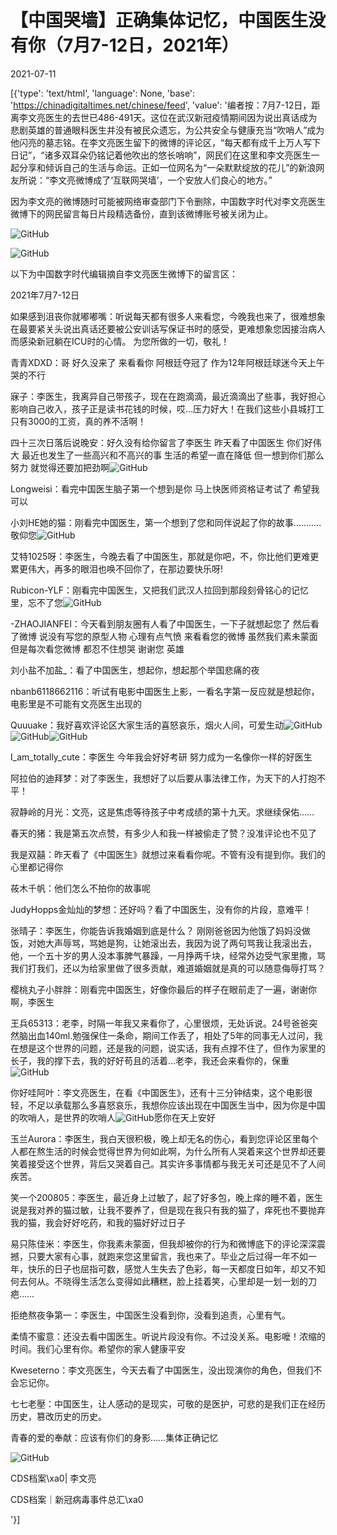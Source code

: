 # 【中国哭墙】正确集体记忆，中国医生没有你（7月7-12日，2021年）

2021-07-11

[{'type': 'text/html', 'language': None, 'base': 'https://chinadigitaltimes.net/chinese/feed', 'value': '编者按：7月7-12日，距离李文亮医生的去世已486-491天。这位在武汉新冠疫情期间因为说出真话成为悲剧英雄的普通眼科医生并没有被民众遗忘，为公共安全与健康充当“吹哨人”成为他闪亮的墓志铭。在李文亮医生留下的微博的评论区，“每天都有成千上万人写下日记”，“诸多双耳朵仍铭记着他吹出的悠长哨响”，网民们在这里和李文亮医生一起分享和倾诉自己的生活与命运。正如一位网名为“一朵默默绽放的花儿”的新浪网友所说：“李文亮微博成了‘互联网哭墙’，一个安放人们良心的地方。”

因为李文亮的微博随时可能被网络审查部门下令删除，中国数字时代对李文亮医生微博下的网民留言每日片段精选备份，直到该微博账号被关闭为止。

![GitHub](https://chinadigitaltimes.net/chinese/files/2020/03/Screenshot-2020-03-13-10.48.21.png)

![GitHub](https://chinadigitaltimes.net/chinese/files/2020/03/Screenshot-2020-03-15-11.01.33.png)

以下为中国数字时代编辑摘自李文亮医生微博下的留言区：

2021年7月7-12日

如果感到沮丧你就嘟嘟嘴：听说每天都有很多人来看您，今晚我也来了，很难想象在最要紧关头说出真话还要被公安训话写保证书时的感受，更难想象您因接治病人而感染新冠躺在ICU时的心情。 为您所做的一切，敬礼！

青青XDXD：哥 好久没来了 来看看你 阿根廷夺冠了 作为12年阿根廷球迷今天上午哭的不行

寐子：李医生，我离异自己带孩子，现在在跑滴滴，最近滴滴出了些事，我好担心影响自己收入，孩子正是读书花钱的时候，哎…压力好大！在我们这些小县城打工只有3000的工资，真的养不活啊！

四十三次日落后说晚安：好久没有给你留言了李医生 昨天看了中国医生 你们好伟大 最近也发生了一些高兴和不高兴的事 生活的希望一直在降低 但一想到你们那么努力 就觉得还要加把劲啊![GitHub](https://img.t.sinajs.cn/t4/appstyle/expression/ext/normal/3b/2018new_caonima_org.png)

Longweisi：看完中国医生脑子第一个想到是你 马上快医师资格证考试了 希望我可以

小刘HE她的猫：刚看完中国医生，第一个想到了您和同伴说起了你的故事&#8230;&#8230;&#8230;..敬仰您![GitHub](https://img.t.sinajs.cn/t4/appstyle/expression/ext/normal/8a/2018new_xin_org.png)

艾特1025呀：李医生，今晚去看了中国医生，那就是你吧，不，你比他们更难更累更伟大，再多的眼泪也唤不回你了，在那边要快乐呀!

Rubicon-YLF：刚看完中国医生，又把我们武汉人拉回到那段刻骨铭心的记忆里，忘不了您![GitHub](https://img.t.sinajs.cn/t4/appstyle/expression/ext/normal/8a/2018new_xin_org.png)

-ZHAOJIANFEI：今天看到朋友圈有人看了中国医生，一下子就想起您了 然后看了微博 说没有写您的原型人物 心理有点气愤 来看看您的微博 虽然我们素未蒙面 但是每次看您微博 都忍不住想哭 谢谢您 英雄

刘小盐不加盐_：看了中国医生，想起你，想起那个举国悲痛的夜

nbanb6118662116：听试有电影中国医生上影，一看名字第一反应就是想起你，电影里是不可能有文亮医生出现的

Quuuake：我好喜欢评论区大家生活的喜怒哀乐，烟火人间，可爱生动![GitHub](https://img.t.sinajs.cn/t4/appstyle/expression/ext/normal/c6/2018new_tuzi_org.png)![GitHub](https://img.t.sinajs.cn/t4/appstyle/expression/ext/normal/e6/2018new_zan_org.png)![GitHub](https://img.t.sinajs.cn/t4/appstyle/expression/ext/normal/f6/2018new_aini_org.png)

I_am_totally_cute：李医生 今年我会好好考研 努力成为一名像你一样的好医生

阿拉伯的迪拜梦：对了李医生，我想好了以后要从事法律工作，为天下的人打抱不平！

寂静岭的月光：文亮，这是焦虑等待孩子中考成绩的第十九天。求继续保佑……

春天的猪：我是第五次点赞，有多少人和我一样被偷走了赞？没准评论也不见了

我是双囍：昨天看了《中国医生》就想过来看看你呢。不管有没有提到你。我们的心里都记得你

莜木千帆：他们怎么不拍你的故事呢

JudyHopps金灿灿的梦想：还好吗？看了中国医生，没有你的片段，意难平！

张晴子：李医生，你能告诉我婚姻到底是什么？ 刚刚爸爸因为他饿了妈妈没做饭，对她大声辱骂，骂她是狗，让她滚出去，我因为说了两句骂我让我滚出去，他，一个五十岁的男人没本事脾气暴躁，一月挣两千块，经常外边受气家里撒，骂我们打我们，还以为给家里做了很多贡献，难道婚姻就是真的可以随意侮辱打骂？

樱桃丸子小胖胖：刚看完中国医生，好像你最后的样子在眼前走了一遍，谢谢你啊，李医生

王兵65313：老李，时隔一年我又来看你了，心里很烦，无处诉说。24号爸爸突然脑出血140ml.勉强保住一条命，期间工作丢了，相处了5年的同事无人过问，我在想是这个世界的问题，还是我的问题，说实话，我有点撑不住了，但作为家里的长子，我的撑下去，我的好好苟且的活着&#8230;老李，我还会来看你的，保重![GitHub](https://img.t.sinajs.cn/t4/appstyle/expression/ext/normal/e7/2018new_zuoyi_org.png)

你好哇阿叶：李文亮医生，在看《中国医生》，还有十三分钟结束，这个电影很轻，不足以承载那么多喜怒哀乐，我想你应该出现在中国医生当中，因为你是中国的吹哨人，是世界的吹哨人![GitHub](https://img.t.sinajs.cn/t4/appstyle/expression/ext/normal/8a/2018new_xin_org.png)愿你在天上安好

玉兰Aurora：李医生，我白天很积极，晚上却无名的伤心，看到您评论区里每个人都在熬生活的时候会觉得世界为何如此啊，为什么所有人哭着来这个世界却还要笑着接受这个世界，背后又哭着自己。其实许多事情都与我无关可还是见不了人间疾苦。

笑一个200805：李医生，最近身上过敏了，起了好多包，晚上痒的睡不着，医生说是我对养的猫过敏，让我不要养了，但是现在我只有我的猫了，痒死也不要抛弃我的猫，我会好好吃药，和我的猫好好过日子

易只陈佳米：李医生，你我素未蒙面，但我却被你的行为和微博底下的评论深深震撼，只要大家有心事，就跑来您这里留言，我也来了。毕业之后过得一年不如一年，快乐的日子也屈指可数，感觉人生失去了色彩，每一天都度日如年，却又不知何去何从。不晓得生活怎么变得如此糟糕，脸上挂着笑，心里却是一划一划的刀疤……

拒绝熬夜争第一：李医生，中国医生没看到你，没看到追责，心里有气。

柔情不蜜意：还没去看中国医生。听说片段没有你。不过没关系。电影嚒！浓缩的时间。我们心里有你。希望你的家人健康平安

Kweseterno：李文亮医生，今天去看了中国医生，没出现演你的角色，但我们不会忘记你。

七七老壓：中国医生，让人感动的是现实，可敬的是医护，可悲的是我们正在经历历史，篡改历史的历史。

青春的爱的奉献：应该有你们的身影&#8230;&#8230;集体正确记忆



![GitHub](https://chinadigitaltimes.net/chinese/files/2020/03/37-150x150.jpg)

CDS档案\xa0| 李文亮

CDS档案｜新冠病毒事件总汇\xa0

'}]